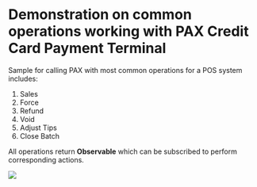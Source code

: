 # Demonstration on common operations working with PAX Credit Card Payment Terminal

Sample for calling PAX with most common operations for a POS system includes:
1. Sales
1. Force
1. Refund
1. Void
1. Adjust Tips
1. Close Batch


All operations return **Observable** which can be subscribed to perform corresponding actions.

![ ](https://media.giphy.com/media/paQxRVfmyXfAzzCmU0/giphy.gif)

  


